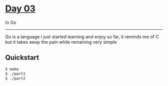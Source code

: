 # [Day 03](https://adventofcode.com/2022/day/3)
In Go

<hr>

Go is a language i just started learning and enjoy so far, it reminds me of C but it takes away the
pain while remaining very simple

## Quickstart
```sh
$ make
$ ./part1
$ ./part2
```
